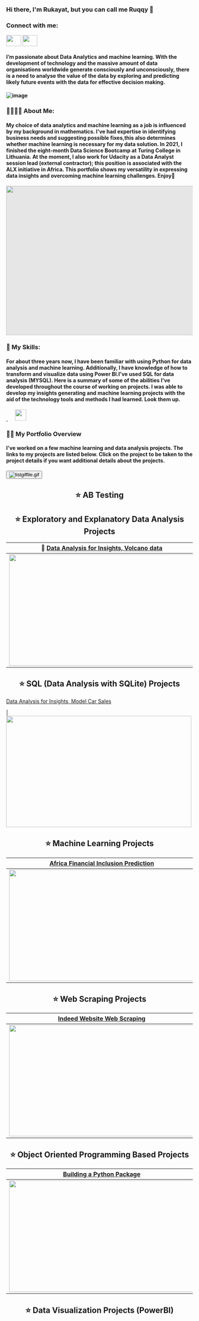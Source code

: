### Hi there, I'm Rukayat, but you can call me Ruqqy 👋

<h3 align="left">Connect with me:</h3>
<p align="left">
<a href="https://www.linkedin.com/in/rukayat-adesoye/" target="blank"><img align="center" src="https://cdn.jsdelivr.net/npm/simple-icons@3.0.1/icons/linkedin.svg" alt="" height="30" width="40" /></a>
<a href="your link" target="blank"><img align="center" src="https://cdn.jsdelivr.net/npm/simple-icons@3.0.1/icons/instagram.svg" alt="" height="30" width="40" /></a>
</p>

#### I’m passionate about Data Analytics and machine learning. With the development of technology and the massive amount of data organisations worldwide generate consciously and unconsciously, there is a need to analyse the value of the data by exploring and predicting likely future events with the data for effective decision making.

####  ![image](https://user-images.githubusercontent.com/41371340/176736690-421d9026-2903-4a3e-9a37-020d3518904e.png)


### 👨‍🎓🙋‍♂️ About Me:

#### My choice of data analytics and machine learning as a job is influenced by my background in mathematics. I've had expertise in identifying business needs and suggesting possible fixes,this also determines whether machine learning is necessary for my data solution. In 2021, I finished the eight-month Data Science Bootcamp at Turing College in Lithuania. At the moment, I also work for Udacity as a Data Analyst session lead (external contractor); this position is associated with the ALX initiative in Africa. This portfolio shows my versatility in expressing data insights and overcoming machine learning challenges. Enjoy🙂

<img style="display: block;-webkit-user-select: none;margin: auto;cursor: zoom-in;background-color: hsl(0, 0%, 90%);transition: background-color 300ms;" src="https://images.pexels.com/photos/4164418/pexels-photo-4164418.jpeg?auto=compress&amp;cs=tinysrgb&amp;w=1260&amp;h=750&amp;dpr=1" width="1800" height="402">


### 🔧 My Skills:

#### For about three years now, I have been familiar with using Python for data analysis and machine learning. Additionally, I have knowledge of how to transform and visualize data using Power BI.I've used SQL for data analysis (MYSQL). Here is a summary of some of the abilities I've developed throughout the course of working on projects. I was able to develop my insights generating and machine learning projects with the aid of the technology tools and methods I had learned. Look them up.

<p dir="auto">
<a href="https://www.python.org" rel="nofollow"><img src="https://camo.githubusercontent.com/c676b5f90a1650624a0a9832d7954edda1db39ad3347d90c8c51e88ff2f92252/68747470733a2f2f696d672e736869656c64732e696f2f62616467652f507974686f6e2d4646443433423f7374796c653d666f722d7468652d6261646765266c6f676f3d707974686f6e266c6f676f436f6c6f723d6461726b677265656e" alt="" data-canonical-src="https://img.shields.io/badge/Python-FFD43B?style=for-the-badge&amp;logo=python&amp;logoColor=darkgreen" style="max-width: 100%;">
 </a> <a href="https://numpy.org" rel="nofollow"><img src="https://camo.githubusercontent.com/e4f918596bfc1a8746d3bf5426a212500a5b36b1e5c63869cbe65b071dcdb48a/68747470733a2f2f696d672e736869656c64732e696f2f62616467652f4e756d70792d3737374242343f7374796c653d666f722d7468652d6261646765266c6f676f3d6e756d7079266c6f676f436f6c6f723d7768697465" alt="" data-canonical-src="https://img.shields.io/badge/Numpy-777BB4?style=for-the-badge&amp;logo=numpy&amp;logoColor=white" style="max-width: 100%;"></a> 
<a href="https://pandas.pydata.org" rel="nofollow"><img src="https://camo.githubusercontent.com/5e18e9b742657f6921829e31b6ee09d5d345633d8680cf1881f637d8e7bc44f1/68747470733a2f2f696d672e736869656c64732e696f2f62616467652f50616e6461732d3243324437323f7374796c653d666f722d7468652d6261646765266c6f676f3d70616e646173266c6f676f436f6c6f723d7768697465" alt="" data-canonical-src="https://img.shields.io/badge/Pandas-2C2D72?style=for-the-badge&amp;logo=pandas&amp;logoColor=white" style="max-width: 100%;"></a>  
<a href="https://plotly.com" rel="nofollow"><img src="https://camo.githubusercontent.com/603a5a7b87535ef9a4ded5376bea5e8b6bcfae43b6603805c0b6a7ae03994f20/68747470733a2f2f696d672e736869656c64732e696f2f62616467652f506c6f746c792d3233393132303f7374796c653d666f722d7468652d6261646765266c6f676f3d706c6f746c79266c6f676f436f6c6f723d7768697465" alt="" data-canonical-src="https://img.shields.io/badge/Plotly-239120?style=for-the-badge&amp;logo=plotly&amp;logoColor=white" style="max-width: 100%;"></a>  <a href="https://www.json.org/json-en.html" rel="nofollow"><img src="https://camo.githubusercontent.com/e0fe31b4bf5a7cffb35f18ee50fcdbe1f61bde74f893781502ba2bf708f270f6/68747470733a2f2f696d672e736869656c64732e696f2f62616467652f6a736f6e2d3545354335433f7374796c653d666f722d7468652d6261646765266c6f676f3d6a736f6e266c6f676f436f6c6f723d7768697465" alt="" data-canonical-src="https://img.shields.io/badge/json-5E5C5C?style=for-the-badge&amp;logo=json&amp;logoColor=white" style="max-width: 100%;"></a> <a href="https://www.tableau.com" rel="nofollow"><img src="https://camo.githubusercontent.com/1b1a1740cefbf2af3fa3573461dfaa66f314a9c10671d00293060d455e1659a3/68747470733a2f2f696d672e736869656c64732e696f2f62616467652f5461626c6561752d4539373632373f7374796c653d666f722d7468652d6261646765266c6f676f3d5461626c656175266c6f676f436f6c6f723d7768697465" alt="" data-canonical-src="https://img.shields.io/badge/Tableau-E97627?style=for-the-badge&amp;logo=Tableau&amp;logoColor=white" style="max-width: 100%;"></a> 
<a href="https://www.sqlite.org" rel="nofollow"><img src="https://camo.githubusercontent.com/8afd3aff2705e94d1707dcc5bcefa3207a29f9465ae337c61a45047e0434ec6c/68747470733a2f2f696d672e736869656c64732e696f2f62616467652f2d53514c6974652d3134316132303f7374796c653d666c6174266c6f676f3d73716c697465266c6f676f436f6c6f723d626c7565" alt="" data-canonical-src="https://img.shields.io/badge/MySQL-00000F?style=for-the-badge&amp;logo=sqlite&amp;logoColor=white" style="max-width: 100%;" height = 30></a> 
<a href="https://www.anaconda.com" rel="nofollow"><img src="https://camo.githubusercontent.com/c2800672ad04fe21e9c464eadf19e4528d580d9165b2c685fa3eb8f547620c40/68747470733a2f2f696d672e736869656c64732e696f2f62616467652f636f6e64612d333432423032392e7376673f267374796c653d666f722d7468652d6261646765266c6f676f3d616e61636f6e6461266c6f676f436f6c6f723d7768697465" alt="" data-canonical-src="https://img.shields.io/badge/conda-342B029.svg?&amp;style=for-the-badge&amp;logo=anaconda&amp;logoColor=white" style="max-width: 100%;"></a> 
<a href="https://powerbi.microsoft.com/en-us/" rel="nofollow"><img src="https://camo.githubusercontent.com/53b1030248fd0f64a5b70e56819acd0c8caadcd302335cbf0e4367a6c1603b65/68747470733a2f2f696d672e736869656c64732e696f2f62616467652f506f77657242492d4632433831313f7374796c653d666f722d7468652d6261646765266c6f676f3d506f7765722532304249266c6f676f436f6c6f723d7768697465" alt="" data-canonical-src="https://img.shields.io/badge/PowerBI-F2C811?style=for-the-badge&amp;logo=Power%20BI&amp;logoColor=white" style="max-width: 100%;"></a>
<a href="https://colab.research.google.com" rel="nofollow"><img src="https://camo.githubusercontent.com/ce254316621ae7180772f1e8355fd15d6258eda95d51897e76068d11e6fa7987/68747470733a2f2f696d672e736869656c64732e696f2f62616467652f436f6c61622d4639414230303f7374796c653d666f722d7468652d6261646765266c6f676f3d676f6f676c65636f6c616226636f6c6f723d353235323532" alt="" data-canonical-src="https://img.shields.io/badge/Colab-F9AB00?style=for-the-badge&amp;logo=googlecolab&amp;color=525252" style="max-width: 100%;"></a> 
<a href="https://www.microsoft.com/en-us/microsoft-365/excel" rel="nofollow"><img src="https://camo.githubusercontent.com/890904a688ecd46a273f0a19c32721ccd49d6e9fab9f3900369e95e17f2f24e1/68747470733a2f2f696d672e736869656c64732e696f2f62616467652f4d6963726f736f66745f457863656c2d3231373334363f7374796c653d666f722d7468652d6261646765266c6f676f3d6d6963726f736f66742d657863656c266c6f676f436f6c6f723d7768697465" alt="" data-canonical-src="https://img.shields.io/badge/Microsoft_Excel-217346?style=for-the-badge&amp;logo=microsoft-excel&amp;logoColor=white" style="max-width: 100%;"></a> <a href="https://www.microsoft.com/en-us/microsoft-365/powerpoint" rel="nofollow"><img src="https://camo.githubusercontent.com/48b98fab59339b28398f66e084ebd2a63216736fca6d064f431f179fa51438ee/68747470733a2f2f696d672e736869656c64732e696f2f62616467652f4d6963726f736f66745f506f776572506f696e742d4237343732413f7374796c653d666f722d7468652d6261646765266c6f676f3d6d6963726f736f66742d706f776572706f696e74266c6f676f436f6c6f723d7768697465" alt="" data-canonical-src="https://img.shields.io/badge/Microsoft_PowerPoint-B7472A?style=for-the-badge&amp;logo=microsoft-powerpoint&amp;logoColor=white" style="max-width: 100%;"></a> 
<a href="https://www.office.com" rel="nofollow"><img src="https://camo.githubusercontent.com/7a9f81fa65414698593f11241441b84b05a384143dc213abf28836863e7f7de2/68747470733a2f2f696d672e736869656c64732e696f2f62616467652f4d6963726f736f66745f4f66666963652d4438334230313f7374796c653d666f722d7468652d6261646765266c6f676f3d6d6963726f736f66742d6f6666696365266c6f676f436f6c6f723d7768697465" alt="" data-canonical-src="https://img.shields.io/badge/Microsoft_Office-D83B01?style=for-the-badge&amp;logo=microsoft-office&amp;logoColor=white" style="max-width: 100%;"></a> <a href="https://seaborn.pydata.org" rel="nofollow"><img src="https://camo.githubusercontent.com/101be66de91539d76350fbbe304a613f954c675849f6325d1cce7eddf6b1f12d/68747470733a2f2f696d672e736869656c64732e696f2f62616467652f507974686f6e2d736561626f726e2d626c75652e7376673f7374796c653d666c6174266c6f676f3d707974686f6e266c6f676f436f6c6f723d7768697465" alt="" data-canonical-src="https://img.shields.io/badge/Colab-F9AB00?style=for-the-badge&amp;logo=seaborn&amp;color=525252" style="max-width: 100%;"></a> <a href="https://matplotlib.org" rel="nofollow"><img src="https://camo.githubusercontent.com/b8f888055ab43caf0282c9c13b362891a9c8999c718c0ff304f293a31e6e5989/68747470733a2f2f696d672e736869656c64732e696f2f62616467652f6d6174706c6f746c69622d3131353537633f267374796c653d666f722d7468652d6261646765266c6f676f3d707974686f6e266c6f676f436f6c6f723d7768697465" alt="" data-canonical-src="https://img.shields.io/badge/Tableau-E97627?style=for-the-badge&amp;logo=matplotlib&amp;logoColor=white" style="max-width: 100%;"></a></p>



### 💼🎒 My Portfolio Overview

#### I've worked on a few machine learning and data analysis projects. The links to my projects are listed below. Click on the project to be taken to the project details if you want additional details about the projects.

<button data-target="animated-image.imageButton" class="AnimatedImagePlayer-images" tabindex="-1" aria-label="Play listgiffile.gif listgiffile.gif"><span data-target="animated-image.imageContainer">
            <img data-target="animated-image.replacedImage" alt="listgiffile.gif" class="AnimatedImagePlayer-animatedImage" src="https://github.com/suhasmaddali/GIF-files/raw/main/listgiffile.gif" style="display: block; opacity: 1;">
          <canvas class="AnimatedImagePlayer-stillImage" aria-hidden="true" width="384" height="480"></canvas></span></button>
          
<h2 align = "center"> ⭐️ AB Testing</h2>

        
<h2 align = "center"> ⭐️ Exploratory and Explanatory Data Analysis Projects </h2> 

| 🌄 [Data Analysis for Insights, Volcano data](https://github.com/rukayah/Data_Analysis_with_Volcano_Data)|🧘[Data Analysis for Insights, No show Appointment](https://github.com/rukayah/Data_Analysis_No_Show_Appointment)|
| :-:| :-:| 
| [<img src = "https://cdn.britannica.com/16/77416-120-6D5A3D41/volcano-Mount-St-Helens-south-eruption-May-18-1980.jpg" width = 500 height = 300/>](https://github.com/rukayah/Data_Analysis_with_Volcano_Data)| [<img src = "https://images.theconversation.com/files/304957/original/file-20191203-66986-im7o5.jpg?ixlib=rb-1.1.0&q=45&auto=format&w=1200&h=1200.0&fit=crop" width = 500 height = 300/>](https://github.com/rukayah/Data_Analysis_No_Show_Appointment)

<h2 align = "center"> ⭐️ SQL (Data Analysis with SQLite) Projects </h2>

 [Data Analysis for Insights, Model Car Sales](https://github.com/rukayah/Scale_Model_Car_Sales_Analysis)
 
| [<img src = "https://thumbs.dreamstime.com/b/diecast-model-cars-displayed-foe-sale-diecast-model-cars-displayed-sale-shelf-toy-store-194186236.jpg" width = 500 height = 300/>](https://github.com/rukayah/Scale_Model_Car_Sales_Analysis)


<h2 align = "center"> ⭐️ Machine Learning Projects </h2> 

| [Africa Financial Inclusion Prediction](https://github.com/rukayah/financial)| [Staff Promotion Prediction](https://github.com/rukayah/Staff_Promotion)|
| :-:| :-:| 
| [<img src = "https://c8.alamy.com/comp/2BG9N81/financial-inclus…templates-web-design-and-infographics-2BG9N81.jpg" width = 500 height = 300/>](https://github.com/rukayah/financial)| [<img src = "https://t4.ftcdn.net/jpg/01/05/30/03/360_F_105300309_yhxQZcDrX4oI0j1IKNfAhgoBZ9J69yox.jpg" width = 500 height = 300/>](https://github.com/rukayah/Staff_Promotion)


<h2 align = "center"> ⭐️ Web Scraping Projects</h2>

| [Indeed Website Web Scraping](https://github.com/rukayah/Indeed-Website-Web-Scraping-BeautifulSoup-)| [Amazon Website Web Scraping](https://github.com/rukayah/Amazon-Website-Web-Scraping-BeautifulSoup-)|
| :-:| :-:| 
| [<img src = "https://www.indeed.com/cmp/_s/photos/a718462517070ed0-sqt-1e962r61lnsue800" width = 500 height = 300/>](https://github.com/rukayah/Indeed-Website-Web-Scraping-BeautifulSoup-)| [<img src = "https://m.media-amazon.com/images/I/9171A-z090L._AC_UY218_.jpg" width = 500 height = 300/>](https://github.com/rukayah/Amazon-Website-Web-Scraping-BeautifulSoup-)

<h2 align = "center"> ⭐️ Object Oriented Programming Based Projects </h2> 

| [Building a Python Package](https://github.com/rukayah/OOP-Based-Calculator-Package)| [Automating Scraped Ebay Data to the Database](https://github.com/rukayah/Automating-Scraped-Data-to-DataBase)|
| :-:| :-:| 
| [<img src = "https://media.istockphoto.com/photos/digital-calculator-electronic-isolated-on-white-background-clipping-picture-id927250122?k=20&m=927250122&s=612x612&w=0&h=dxcUt-0KOIyEnNyu2Td2OXDOHY9jy2iY7txZD0QsyMo=" width = 500 height = 300/>](https://github.com/rukayah/OOP-Based-Calculator-Package)| [<img src = "https://media.ttmind.com/Media/tech/article_16_3-27-201911-28-56AM.png" width = 500 height = 300/>](https://github.com/rukayah/Automating-Scraped-Data-to-DataBase)


<h2 align = "center"> ⭐️ Data Visualization Projects (PowerBI) </h2> 



<!--
#### 🌱 I'm now studying data engineering with dataquest.io since I love finding solutions to problems. I want to be a part of the group that provides data analysts and scientists with access to valid data so they may make deductions and forecasts.

**rukayah/rukayah** is a ✨ _special_ ✨ repository because its `README.md` (this file) appears on your GitHub profile.

Here are some ideas to get you started:



- 👯 I’m looking to collaborate on ...
- 🤔 I’m looking for help with ...
- 💬 Ask me about ...
- 📫 How to reach me: ...
- 😄 Pronouns: ...
- ⚡ Fun fact: ...
-->

